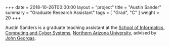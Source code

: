 +++
date = 2018-10-26T00:00:00
layout = "project"
title = "Austin Sander"
summary = "Graduate Research Assistant"
tags = [ "Grad", "C" ]
weight = 20
+++

Austin Sanders is a graduate teaching assistant at the [School of
Informatics, Computing and Cyber Systems](https://nau.edu/siccs),
[Northern Arizona University](https://nau.edu), advised by [John
Georgas](https://www.cefns.nau.edu/~jg455/).